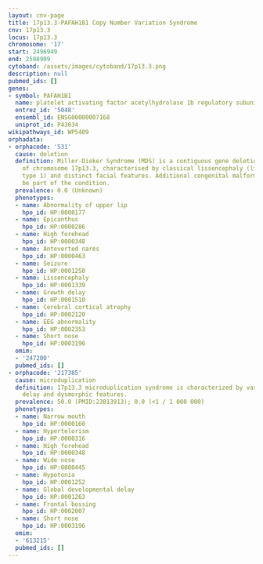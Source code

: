 ```yaml
---
layout: cnv-page
title: 17p13.3-PAFAH1B1 Copy Number Variation Syndrome
cnv: 17p13.3
locus: 17p13.3
chromosome: '17'
start: 2496949
end: 2588909
cytoband: /assets/images/cytoband/17p13.3.png
description: null
pubmed_ids: []
genes:
- symbol: PAFAH1B1
  name: platelet activating factor acetylhydrolase 1b regulatory subunit 1
  entrez_id: '5048'
  ensembl_id: ENSG00000007168
  uniprot_id: P43034
wikipathways_id: WP5409
orphadata:
- orphacode: '531'
  cause: deletion
  definition: Miller-Dieker Syndrome (MDS) is a contiguous gene deletion syndrome
    of chromosome 17p13.3, characterised by classical lissencephaly (lissencephaly
    type 1) and distinct facial features. Additional congenital malformations can
    be part of the condition.
  prevalence: 0.0 (Unknown)
  phenotypes:
  - name: Abnormality of upper lip
    hpo_id: HP:0000177
  - name: Epicanthus
    hpo_id: HP:0000286
  - name: High forehead
    hpo_id: HP:0000348
  - name: Anteverted nares
    hpo_id: HP:0000463
  - name: Seizure
    hpo_id: HP:0001250
  - name: Lissencephaly
    hpo_id: HP:0001339
  - name: Growth delay
    hpo_id: HP:0001510
  - name: Cerebral cortical atrophy
    hpo_id: HP:0002120
  - name: EEG abnormality
    hpo_id: HP:0002353
  - name: Short nose
    hpo_id: HP:0003196
  omim:
  - '247200'
  pubmed_ids: []
- orphacode: '217385'
  cause: microduplication
  definition: 17p13.3 microduplication syndrome is characterized by variable psychomotor
    delay and dysmorphic features.
  prevalence: 50.0 (PMID:23813913); 0.0 (<1 / 1 000 000)
  phenotypes:
  - name: Narrow mouth
    hpo_id: HP:0000160
  - name: Hypertelorism
    hpo_id: HP:0000316
  - name: High forehead
    hpo_id: HP:0000348
  - name: Wide nose
    hpo_id: HP:0000445
  - name: Hypotonia
    hpo_id: HP:0001252
  - name: Global developmental delay
    hpo_id: HP:0001263
  - name: Frontal bossing
    hpo_id: HP:0002007
  - name: Short nose
    hpo_id: HP:0003196
  omim:
  - '613215'
  pubmed_ids: []
---
```

